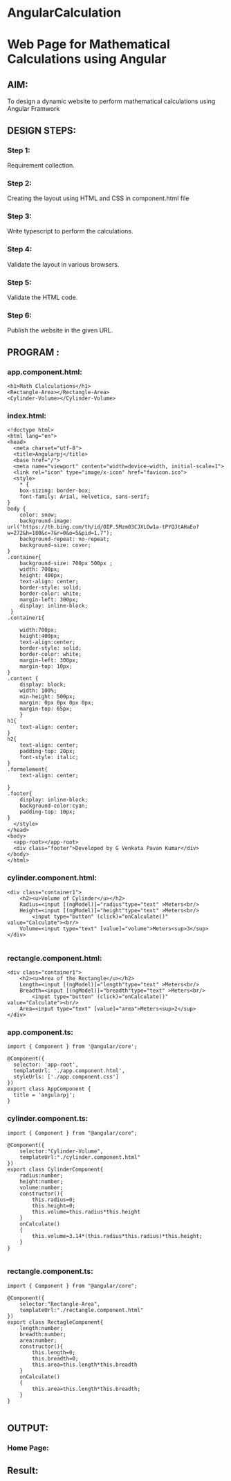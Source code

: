 # AngularCalculation

# Web Page for Mathematical Calculations using Angular

## AIM:
To design a dynamic website to perform mathematical calculations using Angular Framwork

## DESIGN STEPS:

### Step 1:

Requirement collection.

### Step 2:

Creating the layout using HTML and CSS in component.html file

### Step 3:

Write typescript to perform the calculations.

### Step 4:

Validate the layout in various browsers.

### Step 5:

Validate the HTML code.

### Step 6:

Publish the website in the given URL.

## PROGRAM :
### app.component.html:
~~~
<h1>Math Clalculations</h1>
<Rectangle-Area></Rectangle-Area>
<Cylinder-Volume></Cylinder-Volume>
~~~
### index.html:
~~~
<!doctype html>
<html lang="en">
<head>
  <meta charset="utf-8">
  <title>Angularpj</title>
  <base href="/">
  <meta name="viewport" content="width=device-width, initial-scale=1">
  <link rel="icon" type="image/x-icon" href="favicon.ico">
  <style>
    * {
    box-sizing: border-box;
    font-family: Arial, Helvetica, sans-serif;
}
body {
    color: snow;
    background-image: url("https://th.bing.com/th/id/OIP.5Mzm03CJXLOw1a-tPYQJtAHaEo?w=272&h=180&c=7&r=0&o=5&pid=1.7");
    background-repeat: no-repeat;
    background-size: cover;
}    
.container{
    background-size: 700px 500px ;
    width: 700px;
    height: 400px;
    text-align: center;
    border-style: solid;
    border-color: white;
    margin-left: 300px;
    display: inline-block;
 }
.container1{
    
    width:700px;
    height:400px;
    text-align:center;
    border-style: solid;
    border-color: white;
    margin-left: 300px;
    margin-top: 10px;
}
.content {
    display: block;
    width: 100%;
    min-height: 500px;
    margin: 0px 0px 0px 0px;
    margin-top: 65px;
    }
h1{
    text-align: center;
}
h2{
    text-align: center;
    padding-top: 20px;
    font-style: italic;
}
.formelement{
    text-align: center;

}
.footer{
    display: inline-block;
    background-color:cyan;
    padding-top: 10px;
}
  </style>
</head>
<body>
  <app-root></app-root>
  <div class="footer">Developed by G Venkata Pavan Kumar</div>
</body>
</html>

~~~
### cylinder.component.html:
~~~
<div class="container1">
    <h2><u>Volume of Cylinder</u></h2>
    Radius=<input [(ngModel)]="radius"type="text" >Meters<br/>
    Height=<input [(ngModel)]="height"type="text" >Meters<br/>
        <input type="button" (click)="onCalculate()" value="Calculate"><br/>
    Volume=<input type="text" [value]="volume">Meters<sup>3</sup>
</div>


~~~
### rectangle.component.html:
~~~
<div class="container1">
    <h2><u>Area of the Rectangle</u></h2>
    Length=<input [(ngModel)]="length"type="text" >Meters<br/>
    Breadth=<input [(ngModel)]="breadth"type="text" >Meters<br/>
        <input type="button" (click)="onCalculate()" value="Calculate"><br/>
    Area=<input type="text" [value]="area">Meters<sup>2</sup>
</div>
~~~
### app.component.ts:
~~~
import { Component } from '@angular/core';

@Component({
  selector: 'app-root',
  templateUrl: './app.component.html',
  styleUrls: ['./app.component.css']
})
export class AppComponent {
  title = 'angularpj';
}

~~~
### cylinder.component.ts:
~~~
import { Component } from "@angular/core";

@Component({
    selector:"Cylinder-Volume",
    templateUrl:"./cylinder.component.html"
})
export class CylinderComponent{
    radius:number;
    height:number;
    volume:number;
    constructor(){
        this.radius=0;
        this.height=0;
        this.volume=this.radius*this.height
    }
    onCalculate()
    {
        this.volume=3.14*(this.radius*this.radius)*this.height;
    }
}


~~~
### rectangle.component.ts:
~~~
import { Component } from "@angular/core";

@Component({
    selector:"Rectangle-Area",
    templateUrl:"./rectangle.component.html"
})
export class RectagleComponent{
    length:number;
    breadth:number;
    area:number;
    constructor(){
        this.length=0;
        this.breadth=0;
        this.area=this.length*this.breadth
    }
    onCalculate()
    {
        this.area=this.length*this.breadth;
    }
}


~~~
## OUTPUT:

### Home Page:


## Result:
